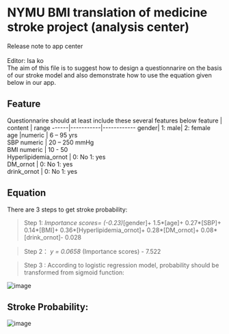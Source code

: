 # NYMU BMI translation of medicine stroke project (analysis center) <br>
Release note to app center <br>                              
Editor: Isa ko <br>
The aim of this file is to suggest how to design a questionnarire on the basis of our stroke model and also demonstrate how to use the equation given below in our app.

## Feature
Questionnarire should at least include these several features below 
feature	| content | range 
------|-----------|------------
gender|	1: male| 2: female	 
age	|numeric |	6 – 95 yrs <br>
SBP	numeric |	20 – 250 mmHg <br>
BMI	numeric	| 10 - 50 <br>
Hyperlipidemia_ornot |	0: No 1: yes	<br>
DM_ornot | 0: No 1: yes	<br>
drink_ornot	| 0: No 1: yes	<br>

## Equation 
There are 3 steps to get stroke probability: <br>
>Step 1: 
>*Importance scores= (-0.23)*[gender]+ 1.5*[age]+ 0.27*[SBP]+ 0.14*[BMI]+ 0.36*[Hyperlipidemia_ornot]+ 0.28*[DM_ornot]+ 0.08*[drink_ornot]- 0.028

>Step 2：
>*y = 0.0658* (Importance scores) - 7.522

>Step 3 :
>According to logistic regression model, probability should be transformed from sigmoid function:

![image](https://user-images.githubusercontent.com/69064353/115986356-5ad48080-a5e2-11eb-8a95-dca63b2d1bde.png)

## Stroke Probability: 
![image](https://user-images.githubusercontent.com/69064353/115986393-822b4d80-a5e2-11eb-8a72-e24afb96a889.png)


